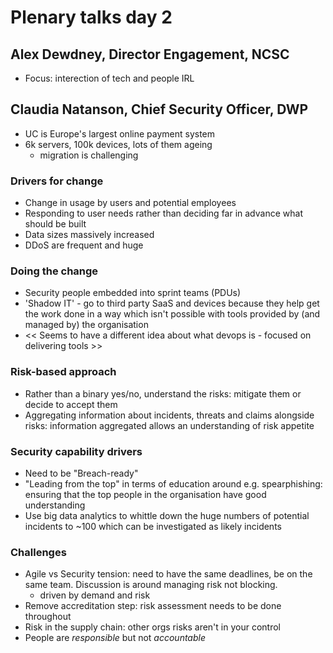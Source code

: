 # Plenary talks day 2

## Alex Dewdney, Director Engagement, NCSC

- Focus: interection of tech and people IRL

## Claudia Natanson, Chief Security Officer, DWP

- UC is Europe's largest online payment system
- 6k servers, 100k devices, lots of them ageing
  - migration is challenging

### Drivers for change

- Change in usage by users and potential employees
- Responding to user needs rather than deciding far in advance what should be
  built
- Data sizes massively increased
- DDoS are frequent and huge

### Doing the change

- Security people embedded into sprint teams (PDUs)
- 'Shadow IT' - go to third party SaaS and devices because they help get the
  work done in a way which isn't possible with tools provided by (and managed
  by) the organisation
- << Seems to have a different idea about what devops is - focused on
  delivering tools >>

### Risk-based approach

- Rather than a binary yes/no, understand the risks: mitigate them or decide
  to accept them
- Aggregating information about incidents, threats  and claims alongside
  risks: information aggregated allows an understanding of risk appetite

### Security capability drivers

- Need to be "Breach-ready"
- "Leading from the top" in terms of education around e.g. spearphishing:
  ensuring that the top people in the organisation have good understanding
- Use big data analytics to whittle down the huge numbers of potential
  incidents to ~100 which can be investigated as likely incidents

### Challenges

- Agile vs Security tension: need to have the same deadlines, be on the same
  team. Discussion is around managing risk not blocking.
  - driven by demand and risk
- Remove accreditation step: risk assessment needs to be done throughout
- Risk in the supply chain: other orgs risks aren't in your control
- People are _responsible_ but not _accountable_
